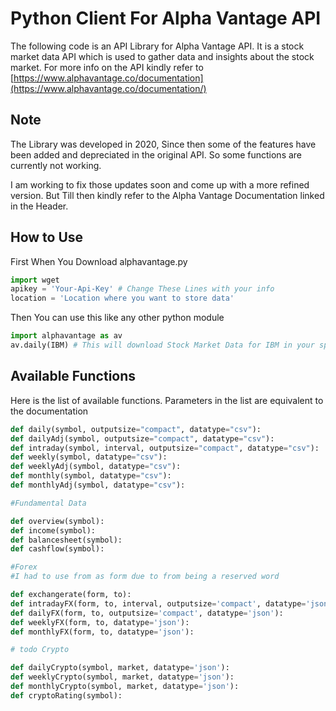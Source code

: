 # Python Client For Alpha Vantage API

The following code is an API Library for Alpha Vantage API. It is a stock market data API which is used to gather data and insights about the stock market. For more info on the API kindly refer to [https://www.alphavantage.co/documentation](https://www.alphavantage.co/documentation/)

## Note

The Library was developed in 2020, Since then some of the features have been added and depreciated in the original API. So some functions are currently not working.

I am working to fix those updates soon and come up with a more refined version. But Till then kindly refer to the Alpha Vantage Documentation linked in the Header.

## How to Use

First When You Download alphavantage.py

```python
import wget
apikey = 'Your-Api-Key' # Change These Lines with your info 
location = 'Location where you want to store data'
```

Then You can use this like any other python module

```python
import alphavantage as av
av.daily(IBM) # This will download Stock Market Data for IBM in your specified file location
```

## Available Functions

Here is the list of available functions. Parameters in the list are equivalent to the documentation

```python
def daily(symbol, outputsize="compact", datatype="csv"):
def dailyAdj(symbol, outputsize="compact", datatype="csv"):
def intraday(symbol, interval, outputsize="compact", datatype="csv"):
def weekly(symbol, datatype="csv"):
def weeklyAdj(symbol, datatype="csv"):
def monthly(symbol, datatype="csv"):
def monthlyAdj(symbol, datatype="csv"):

#Fundamental Data

def overview(symbol):
def income(symbol):
def balancesheet(symbol):
def cashflow(symbol):

#Forex
#I had to use from as form due to from being a reserved word

def exchangerate(form, to):
def intradayFX(form, to, interval, outputsize='compact', datatype='json'):
def dailyFX(form, to, outputsize='compact', datatype='json'):
def weeklyFX(form, to, datatype='json'):
def monthlyFX(form, to, datatype='json'):

# todo Crypto

def dailyCrypto(symbol, market, datatype='json'):
def weeklyCrypto(symbol, market, datatype='json'):
def monthlyCrypto(symbol, market, datatype='json'):
def cryptoRating(symbol):
```
